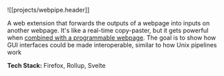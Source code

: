 ![[projects/webpipe.header]]

  A web extension that forwards the outputs of a webpage into inputs on another webpage. It's like a real-time copy-paster, but it gets powerful when [combined with a programmable webpage](https://www.youtube.com/watch?v=doJV2TPVyxI&list=PLNb0YnM0RyKikrldCJ3hfWYxspbccqudE&index=4&t=62). The goal is to show how GUI interfaces could be made interoperable, similar to how Unix pipelines work

  **Tech Stack:** Firefox, Rollup, Svelte